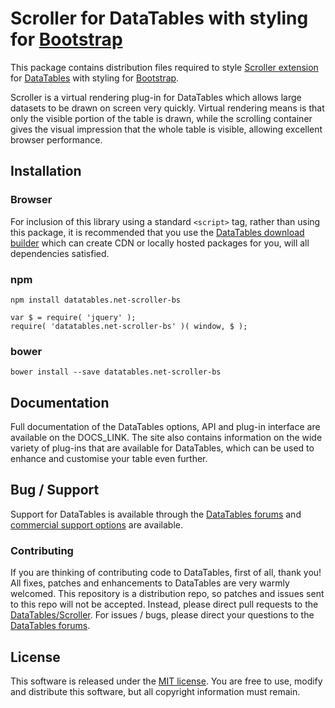# Scroller for DataTables with styling for [Bootstrap](http://getbootstrap.com/)

This package contains distribution files required to
style [Scroller extension](https://datatables.net/extensions/scroller) for [DataTables](https://datatables.net/) with
styling for [Bootstrap](http://getbootstrap.com/).

Scroller is a virtual rendering plug-in for DataTables which allows large datasets to be drawn on screen very quickly.
Virtual rendering means is that only the visible portion of the table is drawn, while the scrolling container gives the
visual impression that the whole table is visible, allowing excellent browser performance.

## Installation

### Browser

For inclusion of this library using a standard `<script>` tag, rather than using this package, it is recommended that
you use the [DataTables download builder](//datatables.net/download) which can create CDN or locally hosted packages for
you, will all dependencies satisfied.

### npm

```
npm install datatables.net-scroller-bs
```

```
var $ = require( 'jquery' );
require( 'datatables.net-scroller-bs' )( window, $ );
```

### bower

```
bower install --save datatables.net-scroller-bs
```

## Documentation

Full documentation of the DataTables options, API and plug-in interface are available on the DOCS_LINK. The site also
contains information on the wide variety of plug-ins that are available for DataTables, which can be used to enhance and
customise your table even further.

## Bug / Support

Support for DataTables is available through the [DataTables forums](//datatables.net/forums)
and [commercial support options](//datatables.net/support) are available.

### Contributing

If you are thinking of contributing code to DataTables, first of all, thank you! All fixes, patches and enhancements to
DataTables are very warmly welcomed. This repository is a distribution repo, so patches and issues sent to this repo
will not be accepted. Instead, please direct pull requests to
the [DataTables/Scroller](http://github.com/DataTables/Scroller). For issues / bugs, please direct your questions to
the [DataTables forums](//datatables.net/forums).

## License

This software is released under the [MIT license](//datatables.net/license). You are free to use, modify and distribute
this software, but all copyright information must remain.
